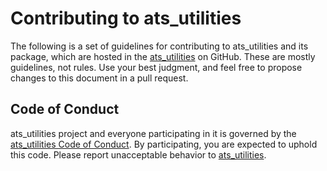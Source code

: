 # Contributing to ats_utilities

The following is a set of guidelines for contributing to ats_utilities and its package, which are hosted in the [ats_utilities](https://github.com/vroncevic/ats_utilities) on GitHub. These are mostly guidelines, not rules. Use your best judgment, and feel free to propose changes to this document in a pull request.

## Code of Conduct

ats_utilities project and everyone participating in it is governed by the [ats_utilities Code of Conduct](CODE_OF_CONDUCT.md). By participating, you are expected to uphold this code. Please report unacceptable behavior to [ats_utilities](mailto:elektron.ronca@gmail.com).
